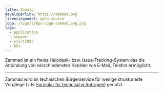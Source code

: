 ```yaml
---
title: Zammad
developerlink: https://zammad.org
licensingmodel: open source
logo: /logo/320px-Logo-zammad.svg.png
tags:
  - application
  - support
  - start2023
  - k8s
---
```


Zammad ist ein freies Helpdesk- bzw. Issue-Tracking-System das die Anbindung von verschiedensten Kanälen wie E-Mail, Telefon ermöglicht.

---

Zammad wird im technischen Bürgerservice für wenige strukturierte Vorgänge (z.B. [Formular für technische Anfragen](https://service.muenchen.de/intelliform/forms/01/01/01/supportformular/index)) genutzt.
